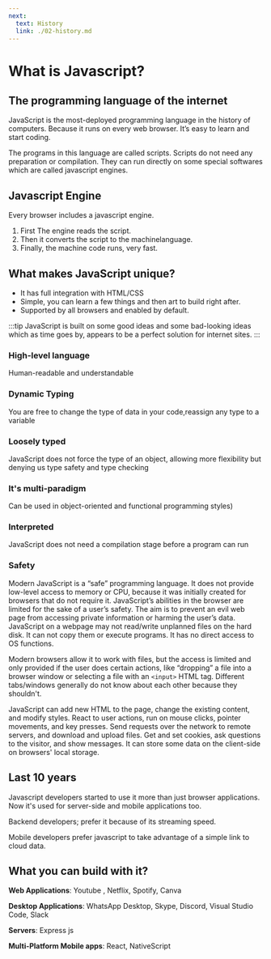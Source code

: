 ```yaml
---
next:
  text: History
  link: ./02-history.md 
---
```

# What is Javascript?

## The programming language of the internet <FontIcon icon="wifi" size="23" />

JavaScript is the most-deployed programming language in the history of computers. Because it runs on every web browser. It’s easy to learn and start coding.

The programs in this language are called scripts. Scripts do not need any preparation or compilation. They can run directly on some special softwares which are called javascript engines.

## Javascript Engine <FontIcon icon="cogs" size="23" />

Every browser includes a javascript engine.

1. First The engine reads the script.
1. Then it converts the script to the machinelanguage.
1. Finally, the machine code runs, very fast.

## What makes JavaScript unique? <FontIcon icon="fingerprint" size="23" />

* It has full integration with HTML/CSS
* Simple, you can learn a few things and then art to build right after.
* Supported by all browsers and enabled by default.

:::tip
JavaScript is built on some good ideas and some bad-looking ideas which as time goes by, appears to be a perfect solution for internet sites.
:::

### High-level language

Human-readable and understandable

### Dynamic Typing

You are free to change the type of data in your code,reassign any type to a variable

### Loosely typed

JavaScript does not force the type of an object, allowing more flexibility but denying us type safety and type checking

### It's multi-paradigm

Can be used in object-oriented and functional programming styles)

### Interpreted

JavaScript does not need a compilation stage before a program can run

### Safety

Modern JavaScript is a “safe” programming language. It does not provide low-level access to memory or CPU, because it was initially created for browsers that do not require it.
JavaScript’s abilities in the browser are limited for the sake of a user’s safety. The aim is to prevent an evil web page from accessing private information or harming the user’s data. JavaScript on a webpage may not read/write unplanned files on the hard disk. It can not copy them or execute programs. It has no direct access to OS functions.

Modern browsers allow it to work with files, but the access is limited and only provided if the user does certain actions, like “dropping” a file into a browser window or selecting a file with an `<input>` HTML tag.
Different tabs/windows generally do not know about each other because they shouldn't.

JavaScript can add new HTML to the page, change the existing content, and modify styles. React to user actions, run on mouse clicks, pointer movements, and key presses.
Send requests over the network to remote servers, and download and upload files. Get and set cookies, ask questions to the visitor, and show messages.
It can store some data on the client-side on browsers' local storage.

## Last 10 years

Javascript developers started to use it more than just browser applications. Now it's used for server-side and mobile applications too.

Backend developers; prefer it because of its streaming speed.

Mobile developers prefer javascript to take advantage of a simple link to cloud data.

## What you can build with it?

**Web Applications**: Youtube , Netflix, Spotify, Canva

**Desktop Applications**: WhatsApp Desktop, Skype, Discord, Visual Studio Code, Slack

**Servers**: Express js

**Multi-Platform Mobile apps**: React, NativeScript
